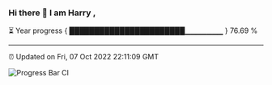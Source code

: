 ### Hi there 👋 I am Harry , 

⏳ Year progress { ███████████████████████▁▁▁▁▁▁▁ } 76.69 %

---

⏰ Updated on Fri, 07 Oct 2022 22:11:09 GMT

![Progress Bar CI](https://github.com/duykhang68/duykhang68/workflows/Progress%20Bar%20CI/badge.svg)
